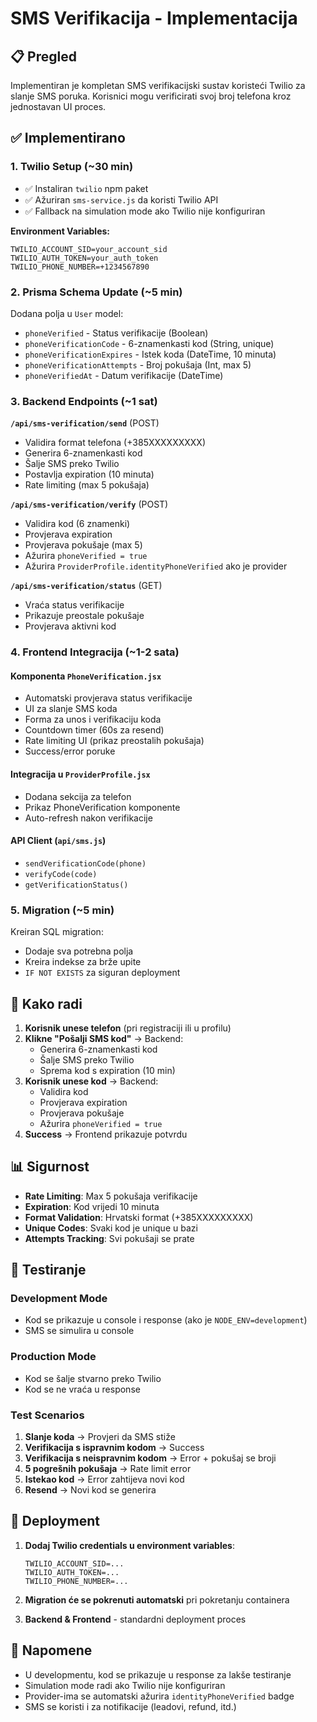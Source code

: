 # SMS Verifikacija - Implementacija

## 📋 Pregled

Implementiran je kompletan SMS verifikacijski sustav koristeći Twilio za slanje SMS poruka. Korisnici mogu verificirati svoj broj telefona kroz jednostavan UI proces.

## ✅ Implementirano

### 1. Twilio Setup (~30 min)
- ✅ Instaliran `twilio` npm paket
- ✅ Ažuriran `sms-service.js` da koristi Twilio API
- ✅ Fallback na simulation mode ako Twilio nije konfiguriran

**Environment Variables:**
```env
TWILIO_ACCOUNT_SID=your_account_sid
TWILIO_AUTH_TOKEN=your_auth_token
TWILIO_PHONE_NUMBER=+1234567890
```

### 2. Prisma Schema Update (~5 min)
Dodana polja u `User` model:
- `phoneVerified` - Status verifikacije (Boolean)
- `phoneVerificationCode` - 6-znamenkasti kod (String, unique)
- `phoneVerificationExpires` - Istek koda (DateTime, 10 minuta)
- `phoneVerificationAttempts` - Broj pokušaja (Int, max 5)
- `phoneVerifiedAt` - Datum verifikacije (DateTime)

### 3. Backend Endpoints (~1 sat)
**`/api/sms-verification/send`** (POST)
- Validira format telefona (+385XXXXXXXXX)
- Generira 6-znamenkasti kod
- Šalje SMS preko Twilio
- Postavlja expiration (10 minuta)
- Rate limiting (max 5 pokušaja)

**`/api/sms-verification/verify`** (POST)
- Validira kod (6 znamenki)
- Provjerava expiration
- Provjerava pokušaje (max 5)
- Ažurira `phoneVerified = true`
- Ažurira `ProviderProfile.identityPhoneVerified` ako je provider

**`/api/sms-verification/status`** (GET)
- Vraća status verifikacije
- Prikazuje preostale pokušaje
- Provjerava aktivni kod

### 4. Frontend Integracija (~1-2 sata)

#### Komponenta `PhoneVerification.jsx`
- Automatski provjerava status verifikacije
- UI za slanje SMS koda
- Forma za unos i verifikaciju koda
- Countdown timer (60s za resend)
- Rate limiting UI (prikaz preostalih pokušaja)
- Success/error poruke

#### Integracija u `ProviderProfile.jsx`
- Dodana sekcija za telefon
- Prikaz PhoneVerification komponente
- Auto-refresh nakon verifikacije

#### API Client (`api/sms.js`)
- `sendVerificationCode(phone)`
- `verifyCode(code)`
- `getVerificationStatus()`

### 5. Migration (~5 min)
Kreiran SQL migration:
- Dodaje sva potrebna polja
- Kreira indekse za brže upite
- `IF NOT EXISTS` za siguran deployment

## 🔄 Kako radi

1. **Korisnik unese telefon** (pri registraciji ili u profilu)
2. **Klikne "Pošalji SMS kod"** → Backend:
   - Generira 6-znamenkasti kod
   - Šalje SMS preko Twilio
   - Sprema kod s expiration (10 min)
3. **Korisnik unese kod** → Backend:
   - Validira kod
   - Provjerava expiration
   - Provjerava pokušaje
   - Ažurira `phoneVerified = true`
4. **Success** → Frontend prikazuje potvrdu

## 📊 Sigurnost

- **Rate Limiting**: Max 5 pokušaja verifikacije
- **Expiration**: Kod vrijedi 10 minuta
- **Format Validation**: Hrvatski format (+385XXXXXXXXX)
- **Unique Codes**: Svaki kod je unique u bazi
- **Attempts Tracking**: Svi pokušaji se prate

## 🧪 Testiranje

### Development Mode
- Kod se prikazuje u console i response (ako je `NODE_ENV=development`)
- SMS se simulira u console

### Production Mode
- Kod se šalje stvarno preko Twilio
- Kod se ne vraća u response

### Test Scenarios
1. **Slanje koda** → Provjeri da SMS stiže
2. **Verifikacija s ispravnim kodom** → Success
3. **Verifikacija s neispravnim kodom** → Error + pokušaj se broji
4. **5 pogrešnih pokušaja** → Rate limit error
5. **Istekao kod** → Error zahtijeva novi kod
6. **Resend** → Novi kod se generira

## 🚀 Deployment

1. **Dodaj Twilio credentials u environment variables**:
   ```env
   TWILIO_ACCOUNT_SID=...
   TWILIO_AUTH_TOKEN=...
   TWILIO_PHONE_NUMBER=...
   ```

2. **Migration će se pokrenuti automatski** pri pokretanju containera

3. **Backend & Frontend** - standardni deployment proces

## 📝 Napomene

- U developmentu, kod se prikazuje u response za lakše testiranje
- Simulation mode radi ako Twilio nije konfiguriran
- Provider-ima se automatski ažurira `identityPhoneVerified` badge
- SMS se koristi i za notifikacije (leadovi, refund, itd.)

